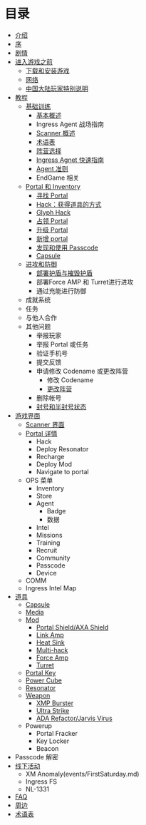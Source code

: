 # 目录

* [介绍](intro.md)
* [序](Preface.md)
* [剧情](plot/index.md)
* [进入游戏之前](before_game/index.md)
   * [下载和安装游戏](before_game/installation.md)
   * [网络](before_game/network.md)
   * [中国大陆玩家特别说明](before_game/chinese.md)
* [教程](guide/index.md)
  * [基础训练](guide/basic_training/index.md)
    * [基本概述](guide/basic_training/initial_briefing.md)
    * Ingress Agent 战场指南
    * [Scanner 概述](guide/basic_training/scanner.md)
    * [术语表](guide/basic_training/glossary.md)
    * [阵营选择](guide/basic_training/faction.md)
    * [Ingress Agnet 快速指南](guide/basic_training/agent_guide.md)
    * [Agent 准则](guide/basic_training/agent_protocol.md)
    * EndGame 相关
  * [Portal 和 Inventory](guide/build_portals_and_inventory/index.md)
    * [寻找 Portal](guide/build_portals_and_inventory/finding_portals.md)
    * [Hack：获得道具的方式](guide/build_portals_and_inventory/acquire_items_via_hacking.md)
    * [Glyph Hack](guide/build_portals_and_inventory/glyph_hacking.md)
    * [占领 Portal](guide/build_portals_and_inventory/capture_a_portal.md)
    * [升级 Portal](guide/build_portals_and_inventory/upgrade_a_portal.md)
    * [新增 portal](guide/build_portals_and_inventory/add_a_portal.md)
    * [发现和使用 Passcode](guide/build_portals_and_inventory/discover_and_use_passcodes.md)
    * [Capsule](guide/build_portals_and_inventory/capsules.md)
  * [进攻和防御](guide/attack_and_defend/index.md)
    * [部署护盾与摧毁护盾](guide/attack_and_defend/deploy_shield.md)
    * 部署Force AMP 和 Turret进行进攻
    * 通过充能进行防御
  * 成就系统
  * 任务
  * 与他人合作
  * 其他问题
    * 举报玩家
    * 举报 Portal 或任务
    * 验证手机号
    * 提交反馈
    * 申请修改 Codename 或更改阵营
      * 修改 Codename
      * [更改阵营](guide/misc/change_faction.md)
    * 删除帐号
    * [封号和半封号状态](guide/misc/account_locked_or_observer.md)
* [游戏界面](interface/index.md)
  * [Scanner 界面](interface/scanner_interface.md)
  * [Portal 详情](interface/portal.md)
    * Hack
    * Deploy Resonator
    * Recharge
    * Deploy Mod
    * Navigate to portal
  * OPS 菜单
    * Inventory
    * Store
    * Agent
      * Badge
      * 数据
    * Intel
    * Missions
    * Training
    * Recruit
    * Community
    * Passcode
    * Device
  * COMM
  * Ingress Intel Map
* [道具](objects/index.md)
  * [Capsule](objects/capsule/index.md)
  * [Media](objects/media/index.md)
  * [Mod](objects/mods/index.md)
    * [Portal Shield/AXA Shield](objects/mods/portal_shield.md)
    * [Link Amp](objects/mods/link_amp.md)
    * [Heat Sink](objects/mods/heat_sink.md)
    * [Multi-hack](objects/mods/multi-hack.md)
    * [Force Amp](objects/mods/force_amp.md)
    * [Turret](objects/mods/turret.md)
  * [Portal Key](objects/portal_key/index.md)
  * [Power Cube](objects/power_cube/index.md)
  * [Resonator](objects/resonator/index.md)
  * [Weapon](objects/weapon/index.md)
    * [XMP Burster](objects/weapon/xmp.md)
    * [Ultra Strike](objects/weapon/ultra_strike.md)
    * [ADA Refactor/Jarvis Virus](objects/weapon/ada_jarvis.md)
  * Powerup
    * Portal Fracker
    * Key Locker
    * Beacon
* Passcode 解密
* [线下活动](events/index.md)
  * XM Anomaly(events/FirstSaturday.md)
  * Ingress FS
  * NL-1331
* [FAQ](faq/index.md)
* [周边](accessories/index.md)
* [术语表](GLOSSARY.md)

